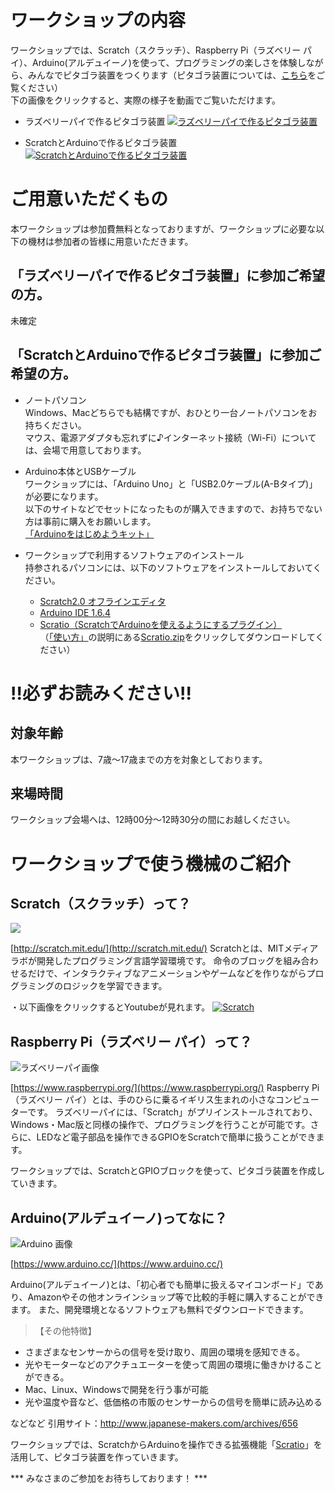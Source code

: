 # ワークショップの内容 
ワークショップでは、Scratch（スクラッチ）、Raspberry Pi（ラズベリー パイ）、Arduino(アルデュイーノ)を使って、プログラミングの楽しさを体験しながら、みんなでピタゴラ装置をつくります（ピタゴラ装置については、[こちら](https://ja.wikipedia.org/wiki/%E3%83%94%E3%82%BF%E3%82%B4%E3%83%A9%E8%A3%85%E7%BD%AE)をご覧ください）  
下の画像をクリックすると、実際の様子を動画でご覧いただけます。

- ラズベリーパイで作るピタゴラ装置
[![ラズベリーパイで作るピタゴラ装置](http://i.ytimg.com/vi/M5ibKrzqlUg/0.jpg)](https://youtu.be/M5ibKrzqlUg)

- ScratchとArduinoで作るピタゴラ装置
[![ScratchとArduinoで作るピタゴラ装置](http://i.ytimg.com/vi/MTi21UtHbhc/0.jpg)](https://youtu.be/MTi21UtHbhc)

# ご用意いただくもの
本ワークショップは参加費無料となっておりますが、ワークショップに必要な以下の機材は参加者の皆様に用意いただきます。

## 「ラズベリーパイで作るピタゴラ装置」に参加ご希望の方。
未確定

## 「ScratchとArduinoで作るピタゴラ装置」に参加ご希望の方。
- ノートパソコン  
Windows、Macどちらでも結構ですが、おひとり一台ノートパソコンをお持ちください。  
マウス、電源アダプタも忘れずに♪インターネット接続（Wi-Fi）については、会場で用意しております。

- Arduino本体とUSBケーブル  
ワークショップには、「Arduino Uno」と「USB2.0ケーブル(A-Bタイプ)」が必要になります。  
以下のサイトなどでセットになったものが購入できますので、お持ちでない方は事前に購入をお願いします。  
[「Arduinoをはじめようキット」](http://www.amazon.co.jp/dp/B0025Y6C5G)

- ワークショップで利用するソフトウェアのインストール  
持参されるパソコンには、以下のソフトウェアをインストールしておいてください。
	- [Scratch2.0 オフラインエディタ](https://scratch.mit.edu/scratch2download/)
	- [Arduino IDE 1.6.4](http://www.arduino.cc/en/Main/Software)
	- [Scratio（ScratchでArduinoを使えるようにするプラグイン）](http://lets.makewitharduino.com/sample/scratch/index.html)  
（[「使い方」](http://lets.makewitharduino.com/sample/scratch/index.html)の説明にある[Scratio.zip](https://github.com/okhiroyuki/Scratio/releases/download/v0.6/Scratio-0.6.zip)をクリックしてダウンロードしてください）

# !!必ずお読みください!!
## 対象年齢
本ワークショップは、7歳〜17歳までの方を対象としております。

## 来場時間
ワークショップ会場へは、12時00分〜12時30分の間にお越しください。

# ワークショップで使う機械のご紹介

## Scratch（スクラッチ）って？
![](https://dl.dropboxusercontent.com/u/140665/scratch.jpg)

[http://scratch.mit.edu/](http://scratch.mit.edu/)
Scratchとは、MITメディアラボが開発したプログラミング言語学習環境です。
命令のブロッグを組み合わせるだけで、インタラクティブなアニメーションやゲームなどを作りながらプログラミングのロジックを学習できます。

・以下画像をクリックするとYoutubeが見れます。
[![Scratch](http://img.youtube.com/vi/c61mdU1G4Lw/0.jpg)](http://www.youtube.com/watch?v=c61mdU1G4Lw)

## Raspberry Pi（ラズベリー パイ）って？
![ラズベリーパイ画像](https://dl.dropboxusercontent.com/u/140665/rspi.jpg)

[https://www.raspberrypi.org/](https://www.raspberrypi.org/)
Raspberry Pi（ラズベリー パイ）とは、手のひらに乗るイギリス生まれの小さなコンピューターです。
ラズベリーパイには、「Scratch」がプリインストールされており、Windows・Mac版と同様の操作で、プログラミングを行うことが可能です。さらに、LEDなど電子部品を操作できるGPIOをScratchで簡単に扱うことができます。

ワークショップでは、ScratchとGPIOブロックを使って、ピタゴラ装置を作成していきます。

## Arduino(アルデュイーノ)ってなに？
![Arduino 画像](https://dl.dropboxusercontent.com/u/140665/arduino.jpg)

[https://www.arduino.cc/](https://www.arduino.cc/)

Arduino(アルデュイーノ)とは、「初心者でも簡単に扱えるマイコンボード」であり、Amazonやその他オンラインショップ等で比較的手軽に購入することができます。
また、開発環境となるソフトウェアも無料でダウンロードできます。

<!-- -->

>【その他特徴】
* さまざまなセンサーからの信号を受け取り、周囲の環境を感知できる。
* 光やモーターなどのアクチュエーターを使って周囲の環境に働きかけることができる。
* Mac、Linux、Windowsで開発を行う事が可能
* 光や温度や音など、低価格の市販のセンサーからの信号を簡単に読み込める

などなど
引用サイト：http://www.japanese-makers.com/archives/656

ワークショップでは、ScratchからArduinoを操作できる拡張機能「[Scratio](http://lets.makewitharduino.com/sample/scratch/index.html)」を活用して、ピタゴラ装置を作っていきます。

*** みなさまのご参加をお待ちしております！ ***